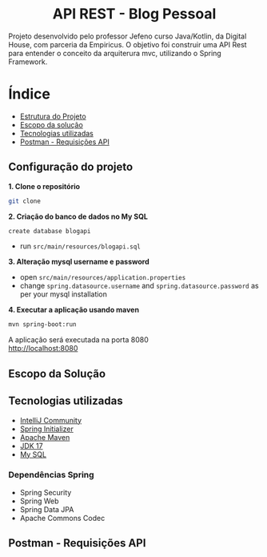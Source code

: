 

<h1 align = "center"> API REST - Blog Pessoal </h1>

Projeto desenvolvido pelo professor Jefeno curso Java/Kotlin, da Digital House, com parceria da Empiricus. 
O objetivo foi construir uma API Rest para entender o conceito da arquiterura mvc, utilizando o Spring Framework.

# Índice

- [Estrutura do Projeto](##Estrutura-do-projeto)
- [Escopo da solução](##Escopo-da-solução)
- [Tecnologias utilizadas](##Tecnologias-utilizadas)
- [Postman - Requisições API](##Requisições-api)



## Configuração do projeto


**1. Clone o repositório**

```bash
git clone 
```

**2. Criação do banco de dados no My SQL**
```bash
create database blogapi
```
- run `src/main/resources/blogapi.sql`

**3. Alteração mysql username e password**

+ open `src/main/resources/application.properties`
+ change `spring.datasource.username` and `spring.datasource.password` as per your mysql installation

**4. Executar a aplicação usando maven**

```bash
mvn spring-boot:run
```
A aplicação será executada na porta 8080  <br>
<http://localhost:8080>






## Escopo da Solução





## Tecnologias utilizadas


- [IntelliJ Community](https://www.jetbrains.com/idea/download/)
- [Spring Initializer](https://start.spring.io/)
- [Apache Maven](https://maven.apache.org/)
- [JDK 17](https://www.oracle.com/java/technologies/javase/jdk17-archive-downloads.html)
- [My SQL](https://dev.mysql.com/downloads/installer/)


### Dependências Spring
- Spring Security
- Spring Web
- Spring Data JPA
- Apache Commons Codec


## Postman - Requisições API

  

